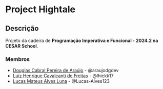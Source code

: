 # Project Hightale

## Descrição 

Projeto da cadeira de **Programação Imperativa e Funcional - 2024.2 na CESAR School**.

### Membros

- [Douglas Cabral Pereira de Araújo](https://github.com/araujodgdev) - @araujodgdev
- [Luiz Henrique Cavalcanti de Freitas](https://github.com/lhickk17) - @lhickk17
- [Lucas Mateus Alves Luna](https://github.com/Lucas-Alves123) - @Lucas-Alves123